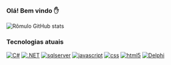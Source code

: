 ### Olá! Bem vindo ✋

![Rômulo GitHub stats](https://github-readme-stats.vercel.app/api?username=romulopaes&show_icons=true&theme=tokyonight)

### Tecnologias atuais 
[![C#](https://img.shields.io/badge/C%23-239120?style=for-the-badge&logo=c-sharp&logoColor=white)]()
[![.NET](https://img.shields.io/badge/.NET-5C2D91?style=for-the-badge&logo=.net&logoColor=white)]()
[![sqlserver](https://img.shields.io/badge/Microsoft_SQL_Server-CC2927?style=for-the-badge&logo=microsoft-sql-server&logoColor=white)]()
[![javascript](https://img.shields.io/badge/JavaScript-F7DF1E?style=for-the-badge&logo=javascript&logoColor=black)]()
[![css](https://img.shields.io/badge/CSS3-1572B6?style=for-the-badge&logo=css3&logoColor=white)]()
[![html5](https://img.shields.io/badge/HTML5-E34F26?style=for-the-badge&logo=html5&logoColor=white)]()
[![Delphi](https://img.shields.io/badge/Delphi_RAD_Studio-B22222?style=for-the-badge&logo=delphi&logoColor=white)]()




